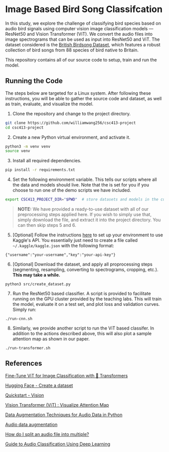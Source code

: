 # Image Based Bird Song Classifcation

In this study, we explore the challenge of classifying bird species based on audio bird signals using computer vision image classification models — ResNet50 and Vision Transformer (ViT). We convert the audio files into image spectrograms that can be used as input into ResNet50 and ViT. The dataset considered is the [British Birdsong Dataset](https://www.kaggle.com/datasets/rtatman/british-birdsong-dataset), which features a robust collection of bird songs from 88 species of bird native to Britain.

This repository contains all of our source code to setup, train and run the model.

## Running the Code

The steps below are targeted for a Linux system. After following these instructions, you will be able to gather the source code and dataset, as well as train, evaluate, and visualize the model.

1. Clone the repository and change to the project directory.
   
```bash
git clone https://github.com/williamwang256/csc413-project
cd csc413-project
```
2. Create a new Python virtual environment, and activate it.
```bash
python3 -m venv venv
source venv
```
3. Install all required dependencies.
```bash
pip install -r requirements.txt
```
4. Set the following environment variable. This tells our scripts where all the data and models should live. Note that the is set for you if you choose to run one of the demo scripts we have included.
```bash
export CSC413_PROJECT_DIR="$PWD"  # store datasets and models in the current working directory
```
> **NOTE:** We have provided a ready-to-use dataset with all of our preprocessing steps applied here. If you wish to simply use that, simply download the file, and extract it into the project directory. You can then skip steps 5 and 6.

5. [Optional] Follow the instructions [here](https://www.kaggle.com/docs/api) to set up your environment to use Kaggle's API. You essentially just need to create a file called `~/.kaggle/kaggle.json` with the following format:
```
{"username":"your-username","key":"your-api-key"}
```
6. [Optional] Download the dataset, and apply all proprocessing steps (segmenting, resampling, converting to spectrograms, cropping, etc.). **This may take a while.**
```
python3 src/create_dataset.py
```
7. Run the ResNet50 based classifier. A script is provided to facilitate running on the GPU cluster provided by the teaching labs. This will train the model, evaluate it on a test set, and plot loss and validation curves. Simply run:
```
./run-cnn.sh
```
8. Similarly, we provide another script to run the ViT based classifer. In addition to the actions described above, this will also plot a sample attention map as shown in our paper.
```
./run-transformer.sh
```

## References

[Fine-Tune ViT for Image Classification with 🤗 Transformers](https://huggingface.co/blog/fine-tune-vit)

[Hugging Face - Create a dataset](https://huggingface.co/docs/datasets/en/create_dataset)

[Quickstart - Vision](https://huggingface.co/docs/datasets/en/quickstart#vision)

[Vision Transformer (ViT) : Visualize Attention Map](https://www.kaggle.com/code/piantic/vision-transformer-vit-visualize-attention-map)

[Data Augmentation Techniques for Audio Data in Python](https://towardsdatascience.com/data-augmentation-techniques-for-audio-data-in-python-15505483c63c)

[Audio data augmentation](https://www.kaggle.com/code/CVxTz/audio-data-augmentation/notebook)

[How do I split an audio file into multiple?](https://unix.stackexchange.com/a/283547)

[Guide to Audio Classification Using Deep Learning](https://www.analyticsvidhya.com/blog/2022/04/guide-to-audio-classification-using-deep-learning/)






